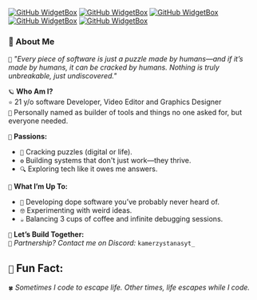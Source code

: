 [![GitHub WidgetBox](https://github-widgetbox.vercel.app/api/skills?languages=js,php,bash,powershell,csharp,lua,mysql,postgresql,yaml,xml,cpp,python,html,css,java,x86&theme=nautilus)]()
[![GitHub WidgetBox](https://github-widgetbox.vercel.app/api/skills?software=linux,windows,vscode&theme=nautilus)]()
[![GitHub WidgetBox](https://github-widgetbox.vercel.app/api/skills?libraries=jquery,vercel,wordpress,nodejs,apache,nginx,gradle&theme=nautilus)]()
[![GitHub WidgetBox](https://github-widgetbox.vercel.app/api/skills?frameworks=electron,bootstrap,tailwind,express,dotnetcore,dotnet&theme=nautilus)]()
[![GitHub WidgetBox](https://github-widgetbox.vercel.app/api/profile?username=Alangopro&data=followers,repositories,stars,commits&theme=nautilus)]()


### 🌌 About Me  
`👐`  *"Every piece of software is just a puzzle made by humans—and if it’s made by humans, it can be cracked by humans. Nothing is truly unbreakable, just undiscovered."*

`🪐` **Who Am I?**  
`⭐` 21 y/o software Developer, Video Editor and Graphics Designer  
`🔧` Personally named as builder of tools and things no one asked for, but everyone needed.  

`🎯` **Passions:**  
- `🧩` Cracking puzzles (digital or life).  
- `⚙️` Building systems that don't just work—they thrive.  
- `🔍` Exploring tech like it owes me answers.  

`🎨` **What I’m Up To:**  
- `🚀` Developing dope software you’ve probably never heard of.  
- `🤓` Experimenting with weird ideas.  
- `☕` Balancing 3 cups of coffee and infinite debugging sessions.  

`📯`  **Let’s Build Together:**  
`👜`  *Partnership? Contact me on Discord:* `kamerzystanasyt_`  

## `🧩`  Fun Fact:
`🍀`  *Sometimes I code to escape life. Other times, life escapes while I code.*  
